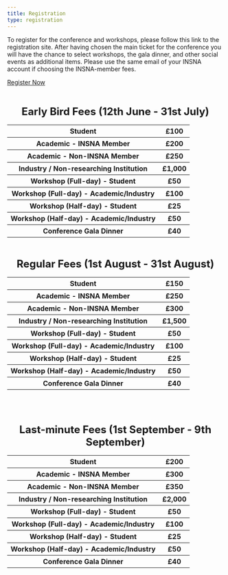 ```yaml
---
title: Registration
type: registration
---
```


To register for the conference and workshops, please follow this link to the registration site. After having chosen the main ticket for the conference you will have the chance to select workshops, the gala dinner, and other social events as additional items.
Please use the same email of your INSNA account if choosing the INSNA-member fees. 

<div class="flex flex-row w-full justify-center pt-6">
<a class="px-10 py-2 text-gray-200 bg-eusnblue rounded-full shadow-md text-lg hover:bg-gray-800 hover:border-red" href="https://store.gre.ac.uk/conferences-and-events/faculties-schools/fob/eusn-conference/6th-european-conference-on-social-networks" target="_blank">Register Now</a>
</div>
<p>&nbsp;</p>

**<p align="center"><font size="5">Early Bird Fees (12th June - 31st July)</p></font>**
<table align="center">
  <tr>
<th>Student</th> <th>£100</th>
  </tr>
<th>Academic - INSNA Member</th> 	<th>£200</th>
  </tr>
  <tr>
<th>Academic - Non-INSNA Member</th> 	<th>£250</th>
  </tr>
  <tr>
<th>Industry / Non-researching Institution</th> <th>£1,000</th>
  </tr>
  <tr>
<th>Workshop (Full-day) - Student</th> <th>£50</th>
  </tr>
  <tr>
<th>Workshop (Full-day) - Academic/Industry</th> <th>£100</th>
  </tr>
  <tr>
<th>Workshop (Half-day) - Student</th> <th>£25</th>
  </tr>
  <tr>
<th>Workshop (Half-day) - Academic/Industry</th> <th>£50</th>
  </tr>
  <tr>
<th>Conference Gala Dinner</th> <th>£40</th>
  </tr>
</table>
<p>&nbsp;</p>

**<p align="center"><font size="5">Regular Fees (1st August - 31st August)</p></font>**
<table align="center">
  <tr>
<th>Student</th> <th>£150</th>
  </tr>
<th>Academic - INSNA Member</th> 	<th>£250</th>
  </tr>
  <tr>
<th>Academic - Non-INSNA Member</th> 	<th>£300</th>
  </tr>
  <tr>
<th>Industry / Non-researching Institution</th> <th>£1,500</th>
  </tr>
  <tr>
<th>Workshop (Full-day) - Student</th> <th>£50</th>
  </tr>
  <tr>
<th>Workshop (Full-day) - Academic/Industry</th> <th>£100</th>
  </tr>
  <tr>
<th>Workshop (Half-day) - Student</th> <th>£25</th>
  </tr>
  <tr>
<th>Workshop (Half-day) - Academic/Industry</th> <th>£50</th>
  </tr>
  <tr>
<th>Conference Gala Dinner</th> <th>£40</th>
  </tr>
</table>
<p>&nbsp;</p>

<p>&nbsp;</p>

**<p align="center"><font size="5">Last-minute Fees (1st September - 9th September)</p></font>**
<table align="center">
  <tr>
<th>Student</th> <th>£200</th>
  </tr>
<th>Academic - INSNA Member</th> 	<th>£300</th>
  </tr>
  <tr>
<th>Academic - Non-INSNA Member</th> 	<th>£350</th>
  </tr>
  <tr>
<th>Industry / Non-researching Institution</th> <th>£2,000</th>
  </tr>
  <tr>
<th>Workshop (Full-day) - Student</th> <th>£50</th>
  </tr>
  <tr>
<th>Workshop (Full-day) - Academic/Industry</th> <th>£100</th>
  </tr>
  <tr>
<th>Workshop (Half-day) - Student</th> <th>£25</th>
  </tr>
  <tr>
<th>Workshop (Half-day) - Academic/Industry</th> <th>£50</th>
  </tr>
  <tr>
<th>Conference Gala Dinner</th> <th>£40</th>
  </tr>
</table>
<p>&nbsp;</p>



